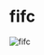 # fifc
![fifc](https://user-images.githubusercontent.com/15050355/53283888-e1397180-378f-11e9-8096-75b42a2bc0aa.png)
